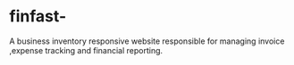 # finfast-
A business inventory responsive  website responsible for managing invoice ,expense tracking and financial reporting.
